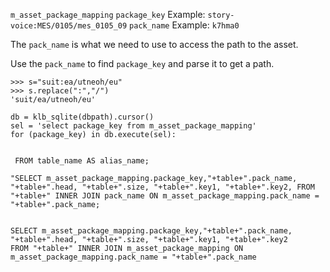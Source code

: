 `m_asset_package_mapping`
	`package_key` Example: `story-voice:MES/0105/mes_0105_09`
	`pack_name` Example: `k7hma0`

The `pack_name` is what we need to use to access the path to the asset.

Use the `pack_name` to find `package_key` and parse it to get a path.

```
>>> s="suit:ea/utneoh/eu"
>>> s.replace(":","/")
'suit/ea/utneoh/eu'
```

```
db = klb_sqlite(dbpath).cursor()
sel = 'select package_key from m_asset_package_mapping'
for (package_key) in db.execute(sel):
	

 FROM table_name AS alias_name;

"SELECT m_asset_package_mapping.package_key,"+table+".pack_name, "+table+".head, "+table+".size, "+table+".key1, "+table+".key2, FROM "+table+" INNER JOIN pack_name ON m_asset_package_mapping.pack_name = "+table+".pack_name; 


SELECT m_asset_package_mapping.package_key,"+table+".pack_name, "+table+".head, "+table+".size, "+table+".key1, "+table+".key2 
FROM "+table+" INNER JOIN m_asset_package_mapping ON m_asset_package_mapping.pack_name = "+table+".pack_name




